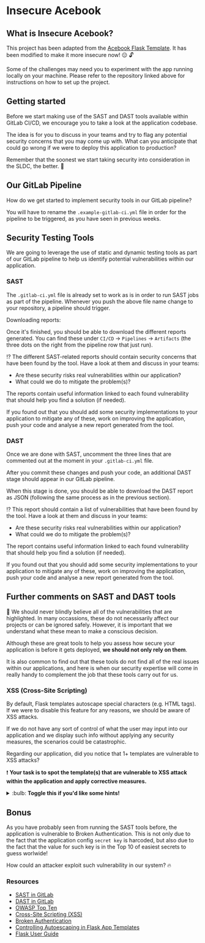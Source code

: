 # Insecure Acebook



## What is Insecure Acebook?

This project has been adapted from the [Acebook Flask Template](https://github.com/makersacademy/acebook-flask-template). It has been modified to make it more insecure now! :expressionless: :unlock:

Some of the challenges may need you to experiment with the app running locally on your machine. Please refer to the repository linked above for instructions on how to set up the project.


## Getting started

Before we start making use of the SAST and DAST tools available within GitLab CI/CD, we encourage you to take a look at the application codebase.

The idea is for you to discuss in your teams and try to flag any potential security concerns that you may come up with.
What can you anticipate that could go wrong if we were to deploy this application to production?

Remember that the soonest we start taking security into consideration in the SLDC, the better. :closed_lock_with_key:

## Our GitLab Pipeline

How do we get started to implement security tools in our GitLab pipeline?

You will have to rename the `.example-gitlab-ci.yml` file in order for the pipeline to be triggered, as you have seen in previous weeks.

## Security Testing Tools

We are going to leverage the use of static and dynamic testing tools as part of our GitLab pipeline to help us identify potential vulnerabilities within our application.


### SAST

The `.gitlab-ci.yml` file is already set to work as is in order to run SAST jobs as part of the pipeline. Whenever you push the above file name change to your repository, a pipeline should trigger.

Downloading reports:

Once it's finished, you should be able to download the different reports generated. You can find these under `CI/CD` -> `Pipelines` -> `Artifacts` (the three dots on the right from the pipeline row that just run).

:interrobang: The different SAST-related reports should contain security concerns that have been found by the tool. Have a look at them and discuss in your teams:
- Are these security risks real vulnerabilities within our application?
- What could we do to mitigate the problem(s)?

The reports contain useful information linked to each found vulnerability that should help you find a solution (if needed).

If you found out that you should add some security implementations to your application to mitigate any of these, work on improving the application, push your code and analyse a new report generated from the tool.


### DAST

Once we are done with SAST, uncomment the three lines that are commented out at the moment in your `.gitlab-ci.yml` file.

After you commit these changes and push your code, an additional DAST stage should appear in our GitLab pipeline.

When this stage is done, you should be able to download the DAST report as JSON (following the same process as in the previous section).

:interrobang: This report should contain a list of vulnerabilities that have been found by the tool. Have a look at them and discuss in your teams:
- Are these security risks real vulnerabilities within our application?
- What could we do to mitigate the problem(s)?

The report contains useful information linked to each found vulnerability that should help you find a solution (if needed).

If you found out that you should add some security implementations to your application to mitigate any of these, work on improving the application, push your code and analyse a new report generated from the tool.


## Further comments on SAST and DAST tools

:see_no_evil: We should never blindly believe all of the vulnerabilities that are highlighted. In many occassions, these do not necessarily affect our projects or can be ignored safely. However, it is important that we understand what these mean to make a conscious decision.

Although these are great tools to help you assess how secure your application is before it gets deployed, **we should not only rely on them**.

It is also common to find out that these tools do not find all of the real issues within our applications, and here is when our security expertise will come in really handy to complement the job that these tools carry out for us.

### XSS (Cross-Site Scripting)

By default, Flask templates autoscape special characters (e.g. HTML tags). If we were to disable this feature for any reasons, we should be aware of XSS attacks.

If we do not have any sort of control of what the user may input into our application and we display such info without applying any security measures, the scenarios could be catastrophic.

Regarding our application, did you notice that 1+ templates are vulnerable to XSS attacks?

:exclamation: **Your task is to spot the template(s) that are vulnerable to XSS attack within the application and apply corrective measures.**

<details>
  <summary markdown="span">:bulb: <b>Toggle this if you'd like some hints!</b></summary>

  :question: Are we applying autoscape in any of the templates within our application? If so, in which one?
  
  :question: Imagine the scenario where a user of our application chooses `<script>alert('You've been hacked!')</script>` as their post title. What would happen the next time we were to look at the posts feed?

  It would not be such a great disaster if the above script gets executed. However, a clever attacker could write a script that sends a request on our behalf (being logged in!) and perform any sort of malicious attack.

  As a rule of thumb, do not set `autoscape` to false in your templates if you don't need to. This way, we get standard HTML context filtering for variables in templates. Code and tags will be skipped and transformed to strings and won't be executed anymore.
</details>

## Bonus

As you have probably seen from running the SAST tools before, the application is vulnerable to Broken Authentication. This is not only due to the fact that the application config `secret key` is harcoded, but also due to the fact that the value for such key is in the Top 10 of easiest secrets to guess worlwide!

How could an attacker exploit such vulnerability in our system? :fire:


### Resources
- [SAST in GitLab](https://docs.gitlab.com/ee/user/application_security/sast/)
- [DAST in GitLab](https://docs.gitlab.com/ee/user/application_security/dast/)
- [OWASP Top Ten](https://owasp.org/www-project-top-ten/)
- [Cross-Site Scripting (XSS)](https://flask.palletsprojects.com/en/2.0.x/security/#security-xss)
- [Broken Authentication](https://owasp.org/www-project-top-ten/2017/A2_2017-Broken_Authentication)
- [Controlling Autoescaping in Flask App Templates](https://flask.palletsprojects.com/en/2.0.x/templating/#controlling-autoescaping)
- [Flask User Guide](https://flask.palletsprojects.com/en/2.0.x/)